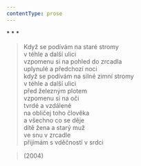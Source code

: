 ```yaml
---
contentType: prose
---
```


\* \* \*

> Když se podívám na staré stromy  
> v téhle a další ulici  
> vzpomenu si na pohled do zrcadla  
> uplynulé a předchozí noci  
> když se podívám na silné zimní stromy  
> v téhle a další ulici  
> před železným plotem  
> vzpomenu si na oči  
> tvrdé a vzdálené  
> na obličej toho člověka  
> a všechno co se děje  
> dítě žena a starý muž  
> ve snu v zrcadle  
> přijímám s vděčností v srdci

> (2004)
